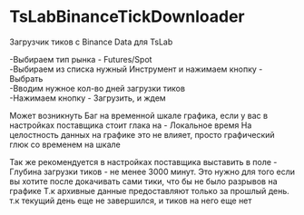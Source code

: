 # TsLabBinanceTickDownloader
Загрузчик тиков с Binance Data для TsLab

-Выбираем тип рынка - Futures/Spot  
-Выбираем из списка нужный Инструмент и нажимаем кнопку - Выбрать  
-Вводим нужное кол-во дней загрузки тиков  
-Нажимаем кнопку - Загрузить, и ждем  

Может возникнуть Баг на временной шкале графика, если у вас в настройках поставщика стоит глака на - Локальное время
На целостность данных на графике это не влияет, просто графический глюк со временем на шкале

Так же рекомендуется в настройках поставщика выставить в поле - Глубина загрузки тиков - не менее 3000 минут. Это нужно для того если вы хотите после докачивать сами тики, что бы не было разрывов на графике
Т.к архивные данные предоставляют только за прошлый день. т.к текущий день еще не завершился, и тиков на него еще нет
